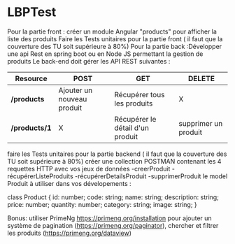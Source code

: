 # LBPTest

Pour la partie front : créer un module Angular "products" pour afficher la liste des produits
Faire les Tests unitaires pour la partie front ( il faut que la couverture des TU soit supérieure à 80%)
Pour la partie back :Développer  une api Rest en spring boot ou en Node JS permettant la gestion de produits
Le back-end doit gérer les API REST suivantes : 

| Resource           | POST                        | GET                               | DELETE                |
| ------------------ | --------------------------- | ----------------------------------| --------------------- |
| **/products**      | Ajouter un nouveau produit  | Récupérer tous les produits       |     X                 |
| **/products/1**    | X                           | Récupérer le détail d'un produit  | supprimer un produit  |

faire les Tests unitaires pour la partie backend ( il faut que la couverture des TU soit supérieure à 80%)
créer une collection POSTMAN contenant les 4 requettes HTTP avec vos jeux de données
-creerProduit
-récupérerListeProduits
-récupérerDetailsProduit
-supprimerProduit
le model Produit à utiliser dans vos dévelopements : 

class Product {
  id: number;
  code: string;
  name: string;
  description: string;
  price: number;
  quantity: number;
  category: string;
  image: string;
}

Bonus:
utiliser PrimeNg https://primeng.org/installation pour ajouter un système de pagination (https://primeng.org/paginator), chercher et filtrer les produits (https://primeng.org/dataview)
